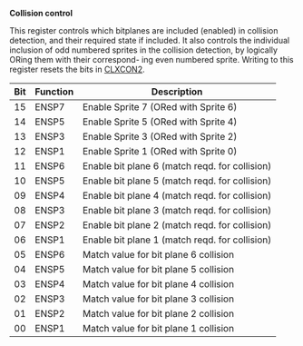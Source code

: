 **Collision control**

This register controls which bitplanes are included (enabled) in collision detection, and their required state if included. It also controls the individual inclusion of odd numbered sprites in the collision detection, by logically ORing them with their correspond- ing even numbered sprite. Writing to this register resets the bits in [CLXCON2](DFF10E_CLXCON2.md).

| Bit| Function| Description  |
|---|---|---  |
|15| ENSP7| Enable Sprite 7 (ORed with Sprite 6)  |
|14| ENSP5| Enable Sprite 5 (ORed with Sprite 4)  |
|13| ENSP3| Enable Sprite 3 (ORed with Sprite 2)  |
|12| ENSP1| Enable Sprite 1 (ORed with Sprite 0)  |
|11| ENSP6| Enable bit plane 6 (match reqd. for collision)  |
|10| ENSP5| Enable bit plane 5 (match reqd. for collision)  |
|09| ENSP4| Enable bit plane 4 (match reqd. for collision)  |
|08| ENSP3| Enable bit plane 3 (match reqd. for collision)  |
|07| ENSP2| Enable bit plane 2 (match reqd. for collision)  |
|06| ENSP1| Enable bit plane 1 (match reqd. for collision)  |
|05| ENSP6| Match value for bit plane 6 collision  |
|04| ENSP5| Match value for bit plane 5 collision  |
|03| ENSP4| Match value for bit plane 4 collision  |
|02| ENSP3| Match value for bit plane 3 collision  |
|01| ENSP2| Match value for bit plane 2 collision  |
|00| ENSP1| Match value for bit plane 1 collision|

